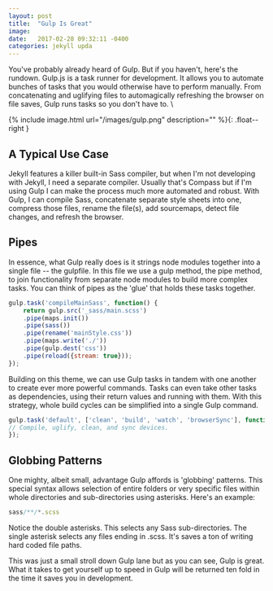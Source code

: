 ```yaml
---
layout: post
title:  "Gulp Is Great"
image:  
date:   2017-02-28 09:32:11 -0400
categories: jekyll upda
---
```

You've probably already heard of Gulp. But if you haven't, here's the rundown. Gulp.js is a task runner for development. It allows you to automate bunches of tasks that you would otherwise have to perform manually. From concatenating and uglifying files to automagically refreshing the browser on file saves, Gulp runs tasks so you don't have to.  \\   

{% include image.html url="/images/gulp.png" description="" %}{: .float--right }

## A Typical Use Case

Jekyll features a killer built-in Sass compiler, but when I'm not developing with Jekyll, I need a separate compiler. Usually that's Compass but if I'm using Gulp I can make the process much more automated and robust. With Gulp, I can compile Sass, concatenate separate style sheets into one, compress those files, rename the file(s), add sourcemaps, detect file changes, and refresh the browser.


## Pipes

In essence, what Gulp really does is it strings node modules together into a single file -- the gulpfile. In this file we use a gulp method, the pipe method, to join functionality from separate node modules to build more complex tasks. You can think of pipes as the 'glue' that holds these tasks together.

```javascript
gulp.task('compileMainSass', function() {
    return gulp.src('_sass/main.scss')
    .pipe(maps.init())
    .pipe(sass())
    .pipe(rename('mainStyle.css'))
    .pipe(maps.write('./'))
    .pipe(gulp.dest('css'))
    .pipe(reload({stream: true}));
});
```

Building on this theme, we can use Gulp tasks in tandem with one another to create ever more powerful commands. Tasks can even take other tasks as dependencies, using their return values and running with them. With this strategy, whole build cycles can be simplified into a single Gulp command.

```javascript
gulp.task('default', ['clean', 'build', 'watch', 'browserSync'], function (){
// Compile, uglify, clean, and sync devices.
});
```

## Globbing Patterns

One mighty, albeit small, advantage Gulp affords is 'globbing' patterns. This special syntax allows selection of entire folders or very specific files within whole directories and sub-directories using asterisks. Here's an example:

```javascript
sass/**/*.scss
```

Notice the double asterisks. This selects any Sass sub-directories. The single asterisk selects any files ending in .scss. It's saves a ton of writing hard coded file paths.

This was just a small stroll down Gulp lane but as you can see, Gulp is great. What it takes to get yourself up to speed in Gulp will be returned ten fold in the time it saves you in development.
